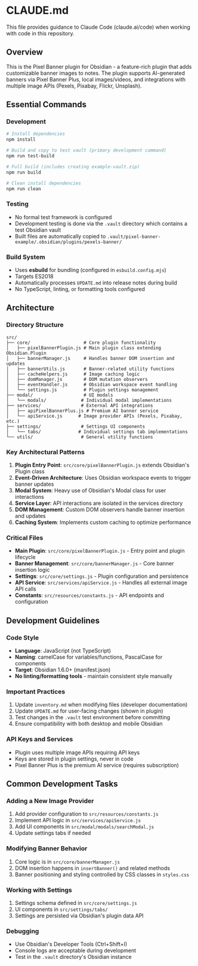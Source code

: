 # CLAUDE.md

This file provides guidance to Claude Code (claude.ai/code) when working with code in this repository.

## Overview

This is the Pixel Banner plugin for Obsidian - a feature-rich plugin that adds customizable banner images to notes. The plugin supports AI-generated banners via Pixel Banner Plus, local images/videos, and integrations with multiple image APIs (Pexels, Pixabay, Flickr, Unsplash).

## Essential Commands

### Development
```bash
# Install dependencies
npm install

# Build and copy to test vault (primary development command)
npm run test-build

# Full build (includes creating example-vault.zip)
npm run build

# Clean install dependencies
npm run clean
```

### Testing
- No formal test framework is configured
- Development testing is done via the `.vault` directory which contains a test Obsidian vault
- Built files are automatically copied to `.vault/pixel-banner-example/.obsidian/plugins/pexels-banner/`

### Build System
- Uses **esbuild** for bundling (configured in `esbuild.config.mjs`)
- Targets ES2018
- Automatically processes `UPDATE.md` into release notes during build
- No TypeScript, linting, or formatting tools configured

## Architecture

### Directory Structure
```
src/
├── core/                    # Core plugin functionality
│   ├── pixelBannerPlugin.js # Main plugin class extending Obsidian.Plugin
│   ├── bannerManager.js     # Handles banner DOM insertion and updates
│   ├── bannerUtils.js       # Banner-related utility functions
│   ├── cacheHelpers.js      # Image caching logic
│   ├── domManager.js        # DOM mutation observers
│   ├── eventHandler.js      # Obsidian workspace event handling
│   └── settings.js          # Plugin settings management
├── modal/                   # UI modals
│   └── modals/             # Individual modal implementations
├── services/               # External API integrations
│   ├── apiPixelBannerPlus.js # Premium AI banner service
│   └── apiService.js      # Image provider APIs (Pexels, Pixabay, etc.)
├── settings/               # Settings UI components
│   └── tabs/              # Individual settings tab implementations
└── utils/                  # General utility functions
```

### Key Architectural Patterns

1. **Plugin Entry Point**: `src/core/pixelBannerPlugin.js` extends Obsidian's Plugin class
2. **Event-Driven Architecture**: Uses Obsidian workspace events to trigger banner updates
3. **Modal System**: Heavy use of Obsidian's Modal class for user interactions
4. **Service Layer**: API interactions are isolated in the services directory
5. **DOM Management**: Custom DOM observers handle banner insertion and updates
6. **Caching System**: Implements custom caching to optimize performance

### Critical Files

- **Main Plugin**: `src/core/pixelBannerPlugin.js` - Entry point and plugin lifecycle
- **Banner Management**: `src/core/bannerManager.js` - Core banner insertion logic
- **Settings**: `src/core/settings.js` - Plugin configuration and persistence
- **API Service**: `src/services/apiService.js` - Handles all external image API calls
- **Constants**: `src/resources/constants.js` - API endpoints and configuration

## Development Guidelines

### Code Style
- **Language**: JavaScript (not TypeScript)
- **Naming**: camelCase for variables/functions, PascalCase for components
- **Target**: Obsidian 1.6.0+ (manifest.json)
- **No linting/formatting tools** - maintain consistent style manually

### Important Practices
1. Update `inventory.md` when modifying files (developer documentation)
2. Update `UPDATE.md` for user-facing changes (shown in plugin)
3. Test changes in the `.vault` test environment before committing
4. Ensure compatibility with both desktop and mobile Obsidian

### API Keys and Services
- Plugin uses multiple image APIs requiring API keys
- Keys are stored in plugin settings, never in code
- Pixel Banner Plus is the premium AI service (requires subscription)

## Common Development Tasks

### Adding a New Image Provider
1. Add provider configuration to `src/resources/constants.js`
2. Implement API logic in `src/services/apiService.js`
3. Add UI components in `src/modal/modals/searchModal.js`
4. Update settings tabs if needed

### Modifying Banner Behavior
1. Core logic is in `src/core/bannerManager.js`
2. DOM insertion happens in `insertBanner()` and related methods
3. Banner positioning and styling controlled by CSS classes in `styles.css`

### Working with Settings
1. Settings schema defined in `src/core/settings.js`
2. UI components in `src/settings/tabs/`
3. Settings are persisted via Obsidian's plugin data API

### Debugging
- Use Obsidian's Developer Tools (Ctrl+Shift+I)
- Console logs are acceptable during development
- Test in the `.vault` directory's Obsidian instance
